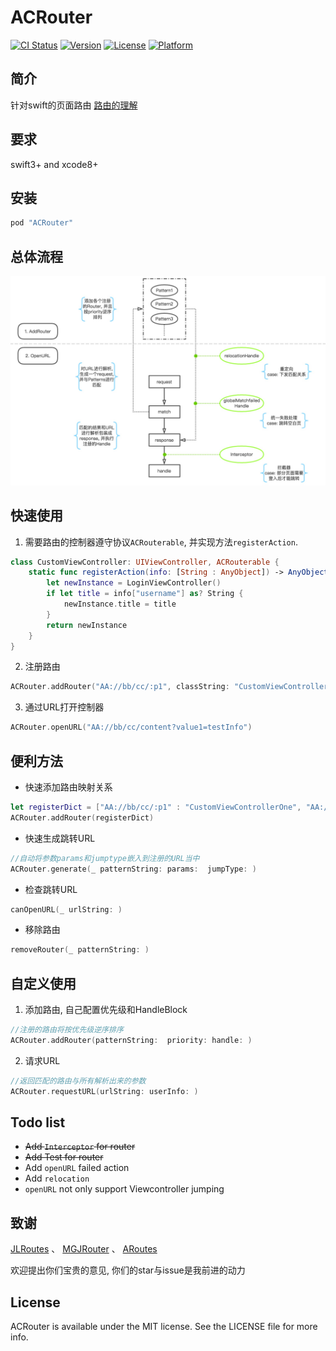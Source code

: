 # ACRouter

[![CI Status](http://img.shields.io/travis/260732891@qq.com/ACRouter.svg?style=flat)](https://travis-ci.org/260732891@qq.com/ACRouter)
[![Version](https://img.shields.io/cocoapods/v/ACRouter.svg?style=flat)](http://cocoapods.org/pods/ACRouter)
[![License](https://img.shields.io/cocoapods/l/ACRouter.svg?style=flat)](http://cocoapods.org/pods/ACRouter)
[![Platform](https://img.shields.io/cocoapods/p/ACRouter.svg?style=flat)](http://cocoapods.org/pods/ACRouter)

## 简介

针对swift的页面路由 [路由的理解](Notes.md)

## 要求

swift3+ and xcode8+

## 安装

```ruby
pod "ACRouter"
```

## 总体流程
![sdf](./Images/process.jpg)

## 快速使用

1. 需要路由的控制器遵守协议`ACRouterable`, 并实现方法`registerAction`.
``` swift
class CustomViewController: UIViewController, ACRouterable {
    static func registerAction(info: [String : AnyObject]) -> AnyObject {
        let newInstance = LoginViewController()
        if let title = info["username"] as? String {
            newInstance.title = title
        }
        return newInstance
    }
}
```
2. 注册路由
``` swift
ACRouter.addRouter("AA://bb/cc/:p1", classString: "CustomViewController")
```

3. 通过URL打开控制器
``` swift
ACRouter.openURL("AA://bb/cc/content?value1=testInfo")
```

## 便利方法
- 快速添加路由映射关系
``` swift
let registerDict = ["AA://bb/cc/:p1" : "CustomViewControllerOne", "AA://ee/ff" : "CustomViewControllerTwo"]
ACRouter.addRouter(registerDict)
```

- 快速生成跳转URL
``` swift
//自动将参数params和jumptype嵌入到注册的URL当中
ACRouter.generate(_ patternString: params:  jumpType: )
```

- 检查跳转URL
``` swift
canOpenURL(_ urlString: )
```

- 移除路由
``` swift
removeRouter(_ patternString: )
```

## 自定义使用
1. 添加路由, 自己配置优先级和HandleBlock
``` swift
//注册的路由将按优先级逆序排序
ACRouter.addRouter(patternString:  priority: handle: )
```

2. 请求URL
``` swift
//返回匹配的路由与所有解析出来的参数
ACRouter.requestURL(urlString: userInfo: )
```

## Todo list
- ~~Add `Interceptor` for router~~
- ~~Add Test for router~~
- Add `openURL` failed action
- Add `relocation`
- `openURL` not only support Viewcontroller jumping 

## 致谢
[JLRoutes](https://github.com/joeldev/JLRoutes) 、
[MGJRouter](https://github.com/meili/MGJRouter) 、
[ARoutes]() 

欢迎提出你们宝贵的意见, 你们的star与issue是我前进的动力


## License

ACRouter is available under the MIT license. See the LICENSE file for more info.
